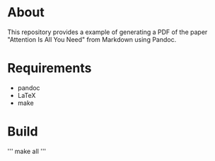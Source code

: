 # About
This repository provides a example of generating a PDF of the paper "Attention Is All You Need" from Markdown using Pandoc.
# Requirements
- pandoc
- LaTeX
- make
# Build
'''
make all
'''
